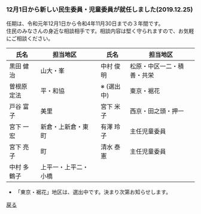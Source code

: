 
### 12月1日から新しい民生委員・児童委員が就任しました(2019.12.25)

任期は、令和元年12月1日から令和4年11月30日までの３年間です。									
住民のみなさんの身近な相談相手です。相談内容は堅く守られますので、お気軽にご相談ください。									

|氏名|担当地区| |氏名|担当地区|
|----|----|----|----|----|
|黒田 健治|山大・峯||中村 俊明|松原・中区一二・積善・共栄|
|曽根原 定法|平・和協||※ (選出中)|東京・裾花|
|戸谷 富子|美里||宮下 米子|西京・田之頭・押一|
|宮下 一宏|新倉・上新倉・東町||有澤 玲子|主任児童委員|
|宮下 亮子|町||清水 泰憲|主任児童委員|
|中村 多鶴子|上平一・上平二・小橋||||

- 「東京・裾花」地区は、選出中です。決まり次第お知らせします。

[戻る](..README.md)
